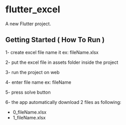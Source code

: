 # flutter_excel

A new Flutter project.

## Getting Started ( How To Run )

1- create excel file name it ex: fileName.xlsx

2- put the excel file in assets folder inside the project

3- run the project on web

4- enter file name ex: fileName

5- press solve button

6- the app automatically download 2 files as following:
  * 0_fileName.xlsx
  * 1_fileName.xlsx
  


